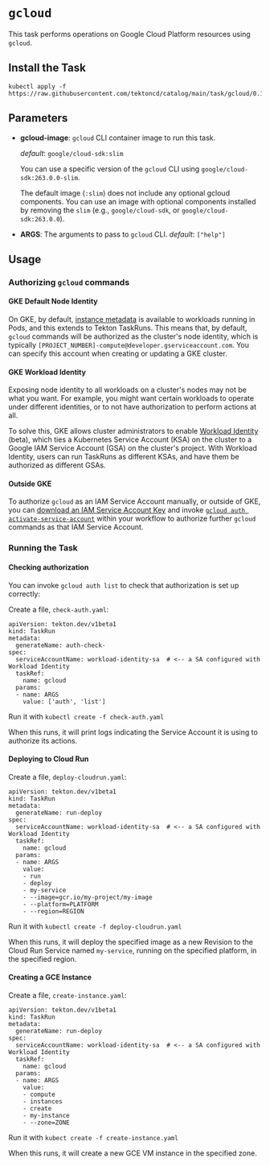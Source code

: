 # `gcloud`

This task performs operations on Google Cloud Platform resources using `gcloud`.

## Install the Task

```
kubectl apply -f https://raw.githubusercontent.com/tektoncd/catalog/main/task/gcloud/0.1/gcloud.yaml
```

## Parameters

* **gcloud-image**: `gcloud` CLI container image to run this task.

  _default_: `google/cloud-sdk:slim`

  You can use a specific version of the `gcloud` CLI using
  `google/cloud-sdk:263.0.0-slim`.

  The default image (`:slim`) does not include any optional gcloud components.
  You can use an image with optional components installed by removing the `slim`
  (e.g., `google/cloud-sdk`, or `google/cloud-sdk:263.0.0`).

* **ARGS**: The arguments to pass to `gcloud` CLI.  _default_: `["help"]`

## Usage

### Authorizing `gcloud` commands

#### GKE Default Node Identity

On GKE, by default, [instance
metadata](https://cloud.google.com/compute/docs/storing-retrieving-metadata) is
available to workloads running in Pods, and this extends to Tekton TaskRuns.
This means that, by default, `gcloud` commands will be authorized as the
cluster's node identity, which is typically
`[PROJECT_NUMBER]-compute@developer.gserviceaccount.com`. You can specify this
account when creating or updating a GKE cluster.

#### GKE Workload Identity

Exposing node identity to all workloads on a cluster's nodes may not be what you
want.  For example, you might want certain workloads to operate under different
identities, or to not have authorization to perform actions at all.

To solve this, GKE allows cluster administrators to enable [Workload
Identity](https://cloud.google.com/kubernetes-engine/docs/how-to/workload-identity)
(beta), which ties a Kubernetes Service Account (KSA) on the cluster to a Google
IAM Service Account (GSA) on the cluster's project. With Workload Identity,
users can run TaskRuns as different KSAs, and have them be authorized as
different GSAs.

#### Outside GKE

To authorize `gcloud` as an IAM Service Account manually, or outside of GKE, you
can [download an IAM Service Account
Key](https://cloud.google.com/iam/docs/creating-managing-service-account-keys)
and invoke [`gcloud auth
activate-service-account`](https://cloud.google.com/sdk/gcloud/reference/auth/activate-service-account)
within your workflow to authorize further `gcloud` commands as that IAM Service
Account.

### Running the Task

#### Checking authorization

You can invoke `gcloud auth list` to check that authorization is set up
correctly:

Create a file, `check-auth.yaml`:

```
apiVersion: tekton.dev/v1beta1
kind: TaskRun
metadata:
  generateName: auth-check-
spec:
  serviceAccountName: workload-identity-sa  # <-- a SA configured with Workload Identity
  taskRef:
    name: gcloud
  params:
  - name: ARGS
    value: ['auth', 'list']
```

Run it with `kubectl create -f check-auth.yaml`

When this runs, it will print logs indicating the Service Account it is using to
authorize its actions.

#### Deploying to Cloud Run

Create a file, `deploy-cloudrun.yaml`:

```
apiVersion: tekton.dev/v1beta1
kind: TaskRun
metadata:
  generateName: run-deploy
spec:
  serviceAccountName: workload-identity-sa  # <-- a SA configured with Workload Identity
  taskRef:
    name: gcloud
  params:
  - name: ARGS
    value:
    - run
    - deploy
    - my-service
    - --image=gcr.io/my-project/my-image
    - --platform=PLATFORM
    - --region=REGION
```

Run it with `kubectl create -f deploy-cloudrun.yaml`

When this runs, it will deploy the specified image as a new Revision to the
Cloud Run Service named `my-service`, running on the specified platform, in the
specified region.

#### Creating a GCE Instance

Create a file, `create-instance.yaml`:

```
apiVersion: tekton.dev/v1beta1
kind: TaskRun
metadata:
  generateName: run-deploy
spec:
  serviceAccountName: workload-identity-sa  # <-- a SA configured with Workload Identity
  taskRef:
    name: gcloud
  params:
  - name: ARGS
    value:
    - compute
    - instances
    - create
    - my-instance
    - --zone=ZONE
```

Run it with `kubect create -f create-instance.yaml`

When this runs, it will create a new GCE VM instance in the specified zone.
